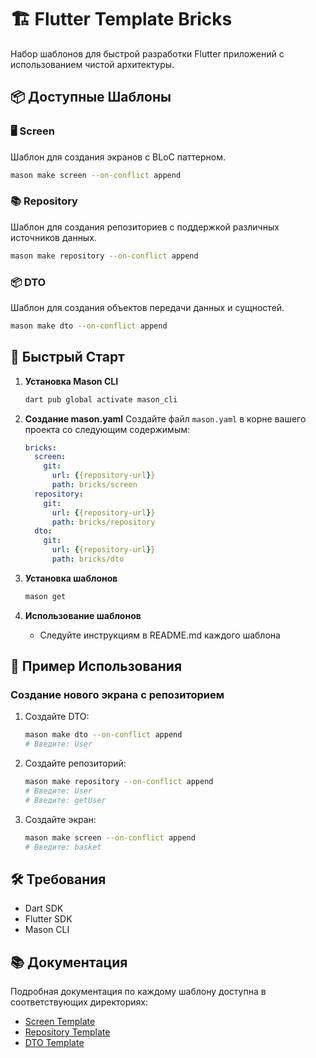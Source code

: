 # 🏗️ Flutter Template Bricks

Набор шаблонов для быстрой разработки Flutter приложений с использованием чистой архитектуры.

## 📦 Доступные Шаблоны

### 🖥️ Screen
Шаблон для создания экранов с BLoC паттерном.
```bash
mason make screen --on-conflict append
```

### 📚 Repository
Шаблон для создания репозиториев с поддержкой различных источников данных.
```bash
mason make repository --on-conflict append
```

### 📦 DTO
Шаблон для создания объектов передачи данных и сущностей.
```bash
mason make dto --on-conflict append
```

## 🚀 Быстрый Старт

1. **Установка Mason CLI**
   ```bash
   dart pub global activate mason_cli
   ```

2. **Создание mason.yaml**
   Создайте файл `mason.yaml` в корне вашего проекта со следующим содержимым:
   ```yaml
   bricks:
     screen:
       git:
         url: {{repository-url}}
         path: bricks/screen
     repository:
       git:
         url: {{repository-url}}
         path: bricks/repository
     dto:
       git:
         url: {{repository-url}}
         path: bricks/dto
   ```

3. **Установка шаблонов**
   ```bash
   mason get
   ```

4. **Использование шаблонов**
   - Следуйте инструкциям в README.md каждого шаблона

## 📝 Пример Использования

### Создание нового экрана с репозиторием

1. Создайте DTO:
   ```bash
   mason make dto --on-conflict append
   # Введите: User
   ```

2. Создайте репозиторий:
   ```bash
   mason make repository --on-conflict append
   # Введите: User
   # Введите: getUser
   ```

3. Создайте экран:
   ```bash
   mason make screen --on-conflict append
   # Введите: basket
   ```

## 🛠️ Требования

- Dart SDK
- Flutter SDK
- Mason CLI

## 📚 Документация

Подробная документация по каждому шаблону доступна в соответствующих директориях:
- [Screen Template](bricks/screen/README.md)
- [Repository Template](bricks/repository/README.md)
- [DTO Template](bricks/dto/README.md)
